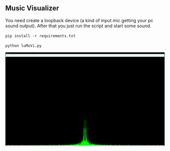 ## Music Visualizer

You need create a loopback device (a kind of input mic getting your pc sound output). After that you just run the script and start some sound.

`pip install -r requirements.txt` 

`python luMuVi.py`

![luMuVi](./imgs/lumuvi.png)

